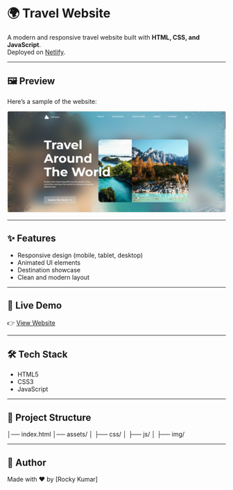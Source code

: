 # 🌍 Travel Website

A modern and responsive travel website built with **HTML, CSS, and JavaScript**.  
Deployed on [Netlify](https://famous-faun-4dc8a7.netlify.app/).

---

## 🖼️ Preview
Here’s a sample of the website:

![Travel Website Screenshot](Sample.png)

---

## ✨ Features
- Responsive design (mobile, tablet, desktop)
- Animated UI elements
- Destination showcase
- Clean and modern layout

---

## 🚀 Live Demo
👉 [View Website](https://famous-faun-4dc8a7.netlify.app/)

---

## 🛠️ Tech Stack
- HTML5
- CSS3
- JavaScript

---

## 📂 Project Structure
│── index.html
│── assets/
│ ├── css/
│ ├── js/
│ ├── img/

---

## 📌 Author
Made with ❤️ by [Rocky Kumar]
